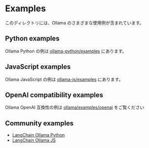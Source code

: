 # Examples

このディレクトリには、Ollama のさまざまな使用例が含まれています。

## Python examples
Ollama Python の例は [ollama-python/examples](https://github.com/ollama/ollama-python/tree/main/examples) にあります。


## JavaScript examples
Ollama JavaScript の例は [ollama-js/examples](https://github.com/ollama/ollama-js/tree/main/examples) にあります。


## OpenAI compatibility examples
Ollama OpenAI 互換性の例は [ollama/examples/openai](../docs.ja/openai.md) をご覧ください


## Community examples

- [LangChain Ollama Python](https://python.langchain.com/docs/integrations/chat/ollama/)
- [LangChain Ollama JS](https://js.langchain.com/docs/integrations/chat/ollama/)

